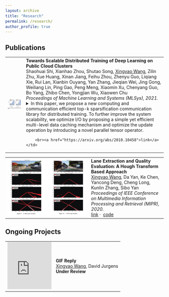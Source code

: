 ```yaml
---
layout: archive
title: "Research"
permalink: /research/
author_profile: true
---
```


## Publications

<table><tbody><tr>
    <td class="entryimg"><img src="/images/research-2021-training-cloud.png"></td>
    <td class="entrytext">
        <b>Towards Scalable Distributed Training of Deep Learning on Public Cloud Clusters</b>
        <br>Shaohuai Shi, Xianhao Zhou, Shutao Song, <u>Xingyao Wang</u>, Zilin Zhu, Xue Huang, Xinan Jiang, Feihu Zhou, Zhenyu Guo, Liqiang Xie, Rui Lan, Xianbin Ouyang, Yan Zhang, Jieqian Wei, Jing Gong, Weiliang Lin, Ping Gao, Peng Meng, Xiaomin Xu, Chenyang Guo, Bo Yang, Zhibo Chen, Yongjian Wu, Xiaowen Chu
        <br><i>Proceedings of Machine Learning and Systems (MLSys), 2021.</i>
        <details><summary><span title="Click the text for more information">
        In this paper, we propose a new computing and communication efficient top-k sparsification communication library for distributed training. To further improve the system scalability, we optimize I/O by proposing a simple yet efficient multi-level data caching mechanism and optimize the update operation by introducing a novel parallel tensor operator.</span></summary> 
        Experimental results on a 16-node Tencent Cloud cluster (each node with 8 Nvidia Tesla V100 GPUs) show that our system achieves 25%-40% faster than existing state-of-the-art systems on CNNs and Transformer. We finally break the record on DAWNBench on training ResNet-50 to 93% top-5 accuracy on ImageNet.</details>

        <br><a href="https://arxiv.org/abs/2010.10458">link</a></td>
</tr></tbody></table>

<table><tbody><tr>
    <td class="entryimg"><img src="/images/research-2020-hough.png"></td>
    <td class="entrytext">
        <b>Lane Extraction and Quality Evaluation: A Hough Transform Based Approach</b>
        <br><u>Xingyao Wang</u>, Da Yan, Ke Chen, Yancong Deng, Cheng Long, Kunlin Zhang, Sibo Yan
        <br><i>Proceedings of IEEE Conference on Multimedia Information Processing and Retrieval (MIPR), 2020.</i>
        <br><a href="https://ieeexplore.ieee.org/document/9175569">link</a>&nbsp;·&nbsp;
            <a href="https://github.com/xingyaoww/HT-Based-Evaluation-Metric">code</a>
    </td>
</tr></tbody></table>

## Ongoing Projects

<table><tbody><tr>
    <td class="entryimg" align="center">
    <iframe src="https://giphy.com/embed/g9582DNuQppxC" width="140" frameBorder="0" class="giphy-embed" allowFullScreen></iframe></td>
    <td class="entrytext">
        <b>GIF Reply</b>
        <br><u>Xingyao Wang</u>, David Jurgens
        <br><b>Under Review</b>
        <!-- <details><summary><span title="Click the text for more information"> </span></summary> 
        TODO
        <br>
        TODO
        </details> -->
    </td>
</tr></tbody></table>
